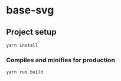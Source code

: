 # base-svg

## Project setup
```
yarn install
```

### Compiles and minifies for production
```
yarn run build
```